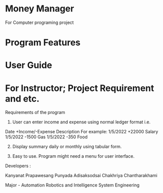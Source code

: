 # Money Manager

For Computer programing project 

# Program Features

# User Guide 

# For Instructor; Project Requirement and etc.

Requirements of the program 

1. User can enter income and expense using normal ledger format i.e.

Date +Income/-Expense Description
For example:
1/5/2022 +22000 Salary <ENTER>
1/5/2022 -1500 Gas <ENTER>
1/5/2022 -350 Food <ENTER>

2. Display summary daily or monthly using tabular form.
 
3. Easy to use. Program might need a menu for user interface.

 
 
 
Developers :

Kanyanat Prapawesang 
Punyada Adisaksodsai
Chakhriya Chantharakhami 
 
Major - Automation Robotics and Intelligence System Engineering 
